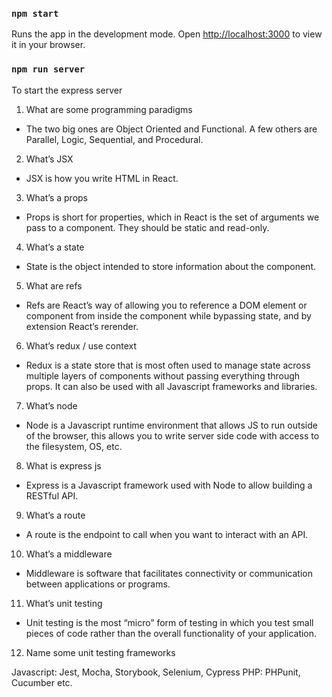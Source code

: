 ### `npm start`

Runs the app in the development mode.
Open [http://localhost:3000](http://localhost:3000) to view it in your browser.


### `npm run server`

To start the express server


1) What are some programming paradigms
- The two big ones are Object Oriented and Functional. A few others are Parallel, Logic, Sequential, and Procedural. 

2) What’s JSX
- JSX is how you write HTML in React.

3) What’s a props
- Props is short for properties, which in React is the set of arguments we pass to a component. They should be static and read-only.

4) What’s a state
- State is the object intended to store information about the component. 

5) What are refs
- Refs are React’s way of allowing you to reference a DOM element or component from inside the component while bypassing state, and by extension React’s rerender. 

6) What’s redux / use context
- Redux is a state store that is most often used to manage state across multiple layers of components without passing everything through props. It can also be used with all Javascript frameworks and libraries. 

7) What’s node
- Node is a Javascript runtime environment that allows JS to run outside of the browser, this allows you to write server side code with access to the filesystem, OS, etc.

8) What is express js
- Express is a Javascript framework used with Node to allow building a RESTful API.

9) What’s a route
- A route is the endpoint to call when you want to interact with an API.

10) What’s a middleware
- Middleware is software that facilitates connectivity or communication between applications or programs. 

11) What’s unit testing
- Unit testing is the most “micro” form of testing in which you test small pieces of code rather than the overall functionality of your application. 

12) Name some unit testing frameworks

Javascript: Jest, Mocha, Storybook, Selenium, Cypress
PHP: PHPunit, Cucumber
etc.

